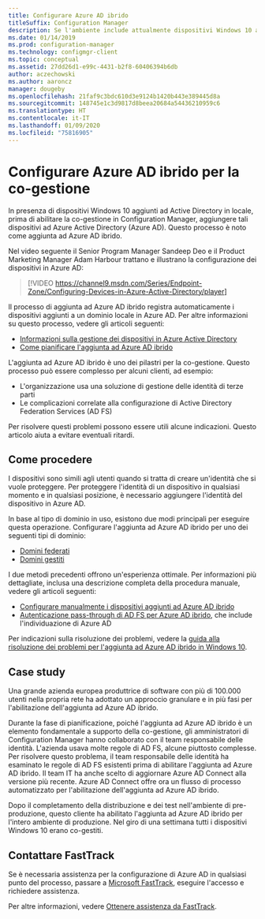 ```yaml
---
title: Configurare Azure AD ibrido
titleSuffix: Configuration Manager
description: Se l'ambiente include attualmente dispositivi Windows 10 aggiunti a un dominio, configurare Azure AD ibrido prima di abilitare la co-gestione
ms.date: 01/14/2019
ms.prod: configuration-manager
ms.technology: configmgr-client
ms.topic: conceptual
ms.assetid: 27dd26d1-e99c-4431-b2f8-60406394b6db
author: aczechowski
ms.author: aaroncz
manager: dougeby
ms.openlocfilehash: 21faf9c3bdc610d3e9124b1420b443e389445d8a
ms.sourcegitcommit: 148745e1c3d9817d8beea20684a54436210959c6
ms.translationtype: HT
ms.contentlocale: it-IT
ms.lasthandoff: 01/09/2020
ms.locfileid: "75816905"
---
```

# <a name="set-up-hybrid-azure-ad-for-co-management"></a>Configurare Azure AD ibrido per la co-gestione

In presenza di dispositivi Windows 10 aggiunti ad Active Directory in locale, prima di abilitare la co-gestione in Configuration Manager, aggiungere tali dispositivi ad Azure Active Directory (Azure AD). Questo processo è noto come aggiunta ad Azure AD ibrido. 

Nel video seguente il Senior Program Manager Sandeep Deo e il Product Marketing Manager Adam Harbour trattano e illustrano la configurazione dei dispositivi in Azure AD:

> [!VIDEO https://channel9.msdn.com/Series/Endpoint-Zone/Configuring-Devices-in-Azure-Active-Directory/player]

Il processo di aggiunta ad Azure AD ibrido registra automaticamente i dispositivi aggiunti a un dominio locale in Azure AD. Per altre informazioni su questo processo, vedere gli articoli seguenti:
- [Informazioni sulla gestione dei dispositivi in Azure Active Directory](https://docs.microsoft.com/azure/active-directory/device-management-introduction) 
- [Come pianificare l'aggiunta ad Azure AD ibrido](https://docs.microsoft.com/azure/active-directory/devices/hybrid-azuread-join-plan)

L'aggiunta ad Azure AD ibrido è uno dei pilastri per la co-gestione. Questo processo può essere complesso per alcuni clienti, ad esempio:
- L'organizzazione usa una soluzione di gestione delle identità di terze parti 
- Le complicazioni correlate alla configurazione di Active Directory Federation Services (AD FS)

Per risolvere questi problemi possono essere utili alcune indicazioni. Questo articolo aiuta a evitare eventuali ritardi.


## <a name="how-to-do-it"></a>Come procedere

I dispositivi sono simili agli utenti quando si tratta di creare un'identità che si vuole proteggere. Per proteggere l'identità di un dispositivo in qualsiasi momento e in qualsiasi posizione, è necessario aggiungere l'identità del dispositivo in Azure AD.

In base al tipo di dominio in uso, esistono due modi principali per eseguire questa operazione. Configurare l'aggiunta ad Azure AD ibrido per uno dei seguenti tipi di dominio:  
- [Domini federati](https://docs.microsoft.com/azure/active-directory/devices/hybrid-azuread-join-federated-domains)  
- [Domini gestiti](https://docs.microsoft.com/azure/active-directory/devices/hybrid-azuread-join-managed-domains)  

I due metodi precedenti offrono un'esperienza ottimale. Per informazioni più dettagliate, inclusa una descrizione completa della procedura manuale, vedere gli articoli seguenti:
- [Configurare manualmente i dispositivi aggiunti ad Azure AD ibrido](https://docs.microsoft.com/azure/active-directory/device-management-hybrid-azuread-joined-devices-setup)  
- [Autenticazione pass-through di AD FS per Azure AD ibrido](https://docs.microsoft.com/windows-server/identity/ad-fs/ad-fs-overview), che include l'individuazione di Azure AD  

Per indicazioni sulla risoluzione dei problemi, vedere la [guida alla risoluzione dei problemi per l'aggiunta ad Azure AD ibrido in Windows 10](https://docs.microsoft.com/azure/active-directory/devices/troubleshoot-hybrid-join-windows-current).



## <a name="case-study"></a>Case study

Una grande azienda europea produttrice di software con più di 100.000 utenti nella propria rete ha adottato un approccio granulare e in più fasi per l'abilitazione dell'aggiunta ad Azure AD ibrido.

Durante la fase di pianificazione, poiché l'aggiunta ad Azure AD ibrido è un elemento fondamentale a supporto della co-gestione, gli amministratori di Configuration Manager hanno collaborato con il team responsabile delle identità. L'azienda usava molte regole di AD FS, alcune piuttosto complesse. Per risolvere questo problema, il team responsabile delle identità ha esaminato le regole di AD FS esistenti prima di abilitare l'aggiunta ad Azure AD ibrido. Il team IT ha anche scelto di aggiornare Azure AD Connect alla versione più recente. Azure AD Connect offre ora un flusso di processo automatizzato per l'abilitazione dell'aggiunta ad Azure AD ibrido.

Dopo il completamento della distribuzione e dei test nell'ambiente di pre-produzione, questo cliente ha abilitato l'aggiunta ad Azure AD ibrido per l'intero ambiente di produzione. Nel giro di una settimana tutti i dispositivi Windows 10 erano co-gestiti.



## <a name="contact-fasttrack"></a>Contattare FastTrack

Se è necessaria assistenza per la configurazione di Azure AD in qualsiasi punto del processo, passare a [Microsoft FastTrack](https://Microsoft.com/FastTrack/), eseguire l'accesso e richiedere assistenza. 

Per altre informazioni, vedere [Ottenere assistenza da FastTrack](/sccm/comanage/quickstart-fasttrack). 

